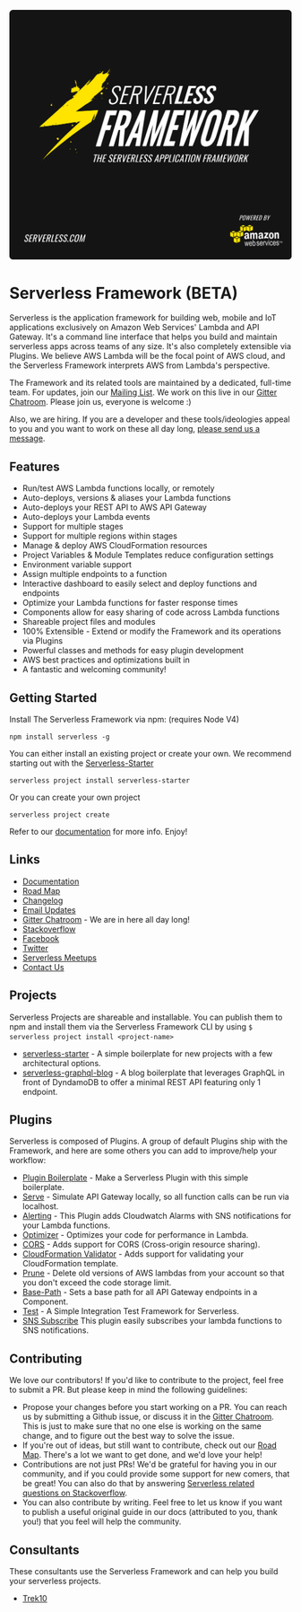 ![Serverless Application Framework AWS Lambda API Gateway](other/img/serverless_framework_header.png)

Serverless Framework (BETA)
=================================

Serverless is the application framework for building web, mobile and IoT applications exclusively on Amazon Web Services' Lambda and API Gateway. It's a command line interface that helps you build and maintain serverless apps across teams of any size.  It's also completely extensible via Plugins.  We believe AWS Lambda will be the focal point of AWS cloud, and the Serverless Framework interprets AWS from Lambda's perspective.

The Framework and its related tools are maintained by a dedicated, full-time team.  For updates, join our [Mailing List](http://eepurl.com/bvz5Nj).  We work on this live in our [Gitter Chatroom](https://gitter.im/serverless/serverless). Please join us, everyone is welcome :)

Also, we are hiring.  If you are a developer and these tools/ideologies appeal to you and you want to work on these all day long, [please send us a message](mailto:team@serverless.com).

## Features

* Run/test AWS Lambda functions locally, or remotely
* Auto-deploys, versions & aliases your Lambda functions
* Auto-deploys your REST API to AWS API Gateway
* Auto-deploys your Lambda events
* Support for multiple stages
* Support for multiple regions within stages
* Manage & deploy AWS CloudFormation resources
* Project Variables & Module Templates reduce configuration settings
* Environment variable support
* Assign multiple endpoints to a function
* Interactive dashboard to easily select and deploy functions and endpoints
* Optimize your Lambda functions for faster response times
* Components allow for easy sharing of code across Lambda functions
* Shareable project files and modules
* 100% Extensible - Extend or modify the Framework and its operations via Plugins
* Powerful classes and methods for easy plugin development
* AWS best practices and optimizations built in
* A fantastic and welcoming community!

## Getting Started

Install The Serverless Framework via npm: (requires Node V4)

```
npm install serverless -g
```

You can either install an existing project or create your own.  We recommend starting out with the [Serverless-Starter](https://www.github.com/serverless/serverless-starter)

```
serverless project install serverless-starter
```

Or you can create your own project

```
serverless project create
```

Refer to our [documentation](http://docs.serverless.com) for more info.  Enjoy!

## Links

* [Documentation](http://docs.serverless.com)
* [Road Map](https://github.com/serverless/serverless/milestones)
* [Changelog](https://github.com/serverless/serverless/releases)
* [Email Updates](http://eepurl.com/bvz5Nj)
* [Gitter Chatroom](https://gitter.im/serverless/serverless) - We are in here all day long!
* [Stackoverflow](http://stackoverflow.com/questions/tagged/serverless-framework)
* [Facebook](https://www.facebook.com/serverless)
* [Twitter](https://twitter.com/goserverless)
* [Serverless Meetups](http://www.meetup.com/serverless/)
* [Contact Us](mailto:team@serverless.com)

## Projects
Serverless Projects are shareable and installable.  You can publish them to npm and install them via the Serverless Framework CLI by using `$ serverless project install <project-name>`
* [serverless-starter](https://github.com/serverless/serverless-starter) - A simple boilerplate for new projects with a few architectural options.
* [serverless-graphql-blog](https://github.com/serverless/serverless-graphql-blog) - A blog boilerplate that leverages GraphQL in front of DyndamoDB to offer a minimal REST API featuring only 1 endpoint.

## Plugins
Serverless is composed of Plugins.  A group of default Plugins ship with the Framework, and here are some others you can add to improve/help your workflow:
* [Plugin Boilerplate](https://github.com/serverless/serverless-plugin-boilerplate) - Make a Serverless Plugin with this simple boilerplate.
* [Serve](https://github.com/Nopik/serverless-serve) - Simulate API Gateway locally, so all function calls can be run via localhost.
* [Alerting](https://github.com/martinlindenberg/serverless-plugin-alerting) - This Plugin adds Cloudwatch Alarms with SNS notifications for your Lambda functions.
* [Optimizer](https://github.com/serverless/serverless-optimizer-plugin) - Optimizes your code for performance in Lambda.
* [CORS](https://github.com/joostfarla/serverless-cors-plugin) - Adds support for CORS (Cross-origin resource sharing).
* [CloudFormation Validator](https://github.com/tmilewski/serverless-resources-validation-plugin) - Adds support for validating your CloudFormation template.
* [Prune](https://github.com/Nopik/serverless-lambda-prune-plugin) - Delete old versions of AWS lambdas from your account so that you don't exceed the code storage limit.
* [Base-Path](https://github.com/daffinity/serverless-base-path-plugin) - Sets a base path for all API Gateway endpoints in a Component.
* [Test](https://github.com/arabold/serverless-test-plugin) - A Simple Integration Test Framework for Serverless.
* [SNS Subscribe](https://github.com/martinlindenberg/serverless-plugin-sns) This plugin easily subscribes your lambda functions to SNS notifications.

## Contributing
We love our contributors! If you'd like to contribute to the project, feel free to submit a PR. But please keep in mind the following guidelines:

* Propose your changes before you start working on a PR. You can reach us by submitting a Github issue, or discuss it in the [Gitter Chatroom](https://gitter.im/serverless/serverless). This is just to make sure that no one else is working on the same change, and to figure out the best way to solve the issue.
* If you're out of ideas, but still want to contribute, check out our [Road Map](https://github.com/serverless/serverless/milestones). There's a lot we want to get done, and we'd love your help!
* Contributions are not just PRs! We'd be grateful for having you in our community, and if you could provide some support for new comers, that be great! You can also do that by answering [Serverless related questions on Stackoverflow](http://stackoverflow.com/questions/tagged/serverless-framework).
* You can also contribute by writing. Feel free to let us know if you want to publish a useful original guide in our docs (attributed to you, thank you!) that you feel will help the community.

## Consultants
These consultants use the Serverless Framework and can help you build your serverless projects.
* [Trek10](https://www.trek10.com/)
